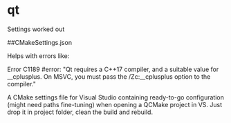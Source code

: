 # qt
Settings worked out

##CMakeSettings.json

Helps with errors like:

Error	C1189	#error:  "Qt requires a C++17 compiler, and a suitable value for __cplusplus. On MSVC, you must pass the /Zc:__cplusplus option to the compiler."

A CMake settings file for Visual Studio containing ready-to-go configuration (might need paths fine-tuning) when opening a QCMake project in VS. Just drop it in project folder, clean the build and rebuild.